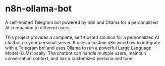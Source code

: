 # n8n-ollama-bot
A self-hosted Telegram bot powered by n8n and Ollama for a personalized AI companion to different users.

This project provides a complete, self-hosted solution for a personalized AI chatbot on your personal server. It uses a custom n8n workflow to integrate with a Telegram bot and uses Ollama to run a powerful Large Language Model (LLM) locally. The chatbot can handle multiple users, maintain conversation context, and has a customized persona and tone.


